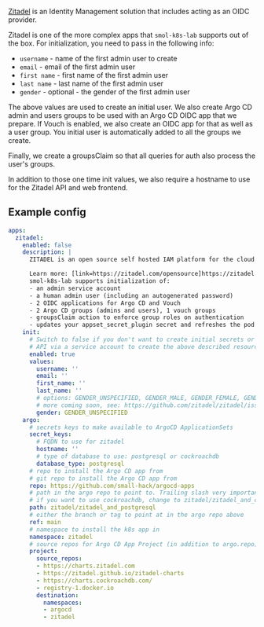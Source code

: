 [Zitadel](https://zitadel.com/) is an Identity Management solution that includes acting as an OIDC provider.

Zitadel is one of the more complex apps that `smol-k8s-lab` supports out of the box. For initialization, you need to pass in the following info:

- `username` - name of the first admin user to create
- `email` - email of the first admin user
- `first name` - first name of the first admin user
- `last name` - last name of the first admin user
- `gender` - optional - the gender of the first admin user

The above values are used to create an initial user. We also create Argo CD admin and users groups to be used with an Argo CD OIDC app that we prepare. If Vouch is enabled, we also create an OIDC app for that as well as a user group. You initial user is automatically added to all the groups we create.

Finally, we create a groupsClaim so that all queries for auth also process the user's groups.

In addition to those one time init values, we also require a hostname to use for the Zitadel API and web frontend.

## Example config

```yaml
apps:
  zitadel:
    enabled: false
    description: |
      ZITADEL is an open source self hosted IAM platform for the cloud era

      Learn more: [link=https://zitadel.com/opensource]https://zitadel.com/opensource[/link]
      smol-k8s-lab supports initialization of:
      - an admin service account
      - a human admin user (including an autogenerated password)
      - 2 OIDC applications for Argo CD and Vouch
      - 2 Argo CD groups (admins and users), 1 vouch groups
      - groupsClaim action to enforce group roles on authentication
      - updates your appset_secret_plugin secret and refreshes the pod
    init:
      # Switch to false if you don't want to create initial secrets or use the
      # API via a service account to create the above described resources
      enabled: true
      values:
        username: ''
        email: ''
        first_name: ''
        last_name: ''
        # options: GENDER_UNSPECIFIED, GENDER_MALE, GENDER_FEMALE, GENDER_DIVERSE
        # more coming soon, see: https://github.com/zitadel/zitadel/issues/6355
        gender: GENDER_UNSPECIFIED
    argo:
      # secrets keys to make available to ArgoCD ApplicationSets
      secret_keys:
        # FQDN to use for zitadel
        hostname: ''
        # type of database to use: postgresql or cockroachdb
        database_type: postgresql
      # repo to install the Argo CD app from
      # git repo to install the Argo CD app from
      repo: https://github.com/small-hack/argocd-apps
      # path in the argo repo to point to. Trailing slash very important!
      # if you want to use cockroachdb, change to zitadel/zitadel_and_cockroachdb
      path: zitadel/zitadel_and_postgresql
      # either the branch or tag to point at in the argo repo above
      ref: main
      # namespace to install the k8s app in
      namespace: zitadel
      # source repos for Argo CD App Project (in addition to argo.repo)
      project:
        source_repos:
        - https://charts.zitadel.com
        - https://zitadel.github.io/zitadel-charts
        - https://charts.cockroachdb.com/
        - registry-1.docker.io
        destination:
          namespaces:
          - argocd
          - zitadel
```
